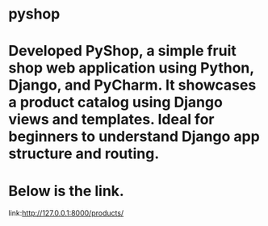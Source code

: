 # pyshop
# Developed PyShop, a simple fruit shop web application using Python, Django, and PyCharm. It showcases a product catalog using Django views and templates. Ideal for beginners to understand Django app structure and routing.
# Below is the link.
link:http://127.0.0.1:8000/products/
